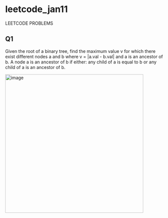 # leetcode_jan11
LEETCODE PROBLEMS
## Q1
Given the root of a binary tree, find the maximum value v for which there exist different nodes a and b where v = |a.val - b.val| and a is an ancestor of b.
A node a is an ancestor of b if either: any child of a is equal to b or any child of a is an ancestor of b.

<img width="440" alt="image" src="https://github.com/Poorvaahuja/leetcode_jan11/assets/122693422/b6e60392-9f9c-44ce-9b41-fc3272e8d498">
